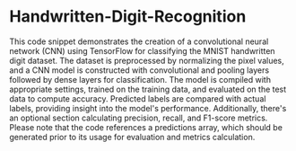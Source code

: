 # Handwritten-Digit-Recognition
This code snippet demonstrates the creation of a convolutional neural network (CNN) using TensorFlow for classifying the MNIST handwritten digit dataset. The dataset is preprocessed by normalizing the pixel values, and a CNN model is constructed with convolutional and pooling layers followed by dense layers for classification. The model is compiled with appropriate settings, trained on the training data, and evaluated on the test data to compute accuracy. Predicted labels are compared with actual labels, providing insight into the model's performance. Additionally, there's an optional section calculating precision, recall, and F1-score metrics. Please note that the code references a predictions array, which should be generated prior to its usage for evaluation and metrics calculation.
